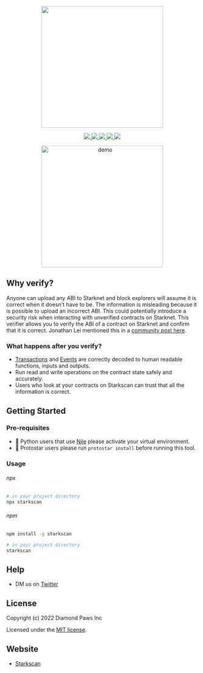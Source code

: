 <!-- logo -->
<p align="center">
  <a href="https://starkscan.co">
    <img width='320' src="https://raw.githubusercontent.com/starkscan/starkscan-verifier/main/docs/logo.svg">
  </a>
</p>

<!-- primary badges -->
<p align="center">
  <a href="https://www.npmjs.com/package/starkscan">
    <img src='https://img.shields.io/npm/v/starkscan' />
  </a>
  <a href="https://www.npmjs.com/package/starkscan">
    <img src='https://img.shields.io/npm/dt/starkscan?color=blueviolet' />
  </a>
  <a href="https://github.com/starkscan/starkscan-verifier/blob/main/LICENSE/">
    <img src="https://img.shields.io/badge/license-MIT-black">
  </a>
  <a href="https://github.com/starkscan/starkscan-verifier/stargazers">
    <img src='https://img.shields.io/github/stars/starkscan/starkscan-verifier?color=yellow' />
  </a>
  <a href="https://starkware.co/">
    <img src="https://img.shields.io/badge/powered_by-StarkWare-navy">
  </a>
</p>

<p align="center">
  <img width="320" src="https://raw.githubusercontent.com/starkscan/starkscan-verifier/main/docs/demo.gif" alt="demo" />
</p>

## Why verify?

Anyone can upload any ABI to Starknet and block explorers will assume it is correct when it doesn't have to be. The information is misleading because it is possible to upload an incorrect ABI. This could potentially introduce a security risk when interacting with unverified contracts on Starknet. This verifier allows you to verify the ABI of a contract on Starknet and confirm that it is correct. Jonathan Lei mentioned this in a [community post here](https://community.starknet.io/t/remove-abi-from-contract-deployment-request-and-get-code-response/308).

### What happens after you verify?

- [Transactions](https://starkscan.co/txs) and [Events](https://starkscan.co/events) are correctly decoded to human readable functions, inputs and outputs.
- Run read and write operations on the contract state safely and accurately.
- Users who look at your contracts on Starkscan can trust that all the information is correct.

## Getting Started

### Pre-requisites

- 🐍 Python users that use [Nile](https://github.com/OpenZeppelin/nile) please activate your virtual environment.
- 🌟 Protostar users please run `protostar install` before running this tool.

### Usage

###### npx

```bash
# in your project directory
npx starkscan
```

###### npm

```bash
npm install -g starkscan

# in your project directory
starkscan
```

## Help

- DM us on [Twitter](https://twitter.com/starkscanco)

## License

Copyright (c) 2022 Diamond Paws Inc

Licensed under the [MIT license](https://github.com/starkscan/starkscan-verifier/blob/main/LICENSE).

## Website

- [Starkscan](https://starkscan.co)
